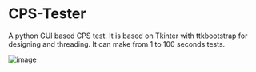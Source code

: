 # CPS-Tester
A python GUI based CPS test.
It is based on Tkinter with ttkbootstrap for designing and threading.
It can make from 1 to 100 seconds tests. 


![image](https://github.com/MarbleDevs/CPS-Tester/assets/131537241/d1196f3f-4857-4036-9548-8926bc44e317)
